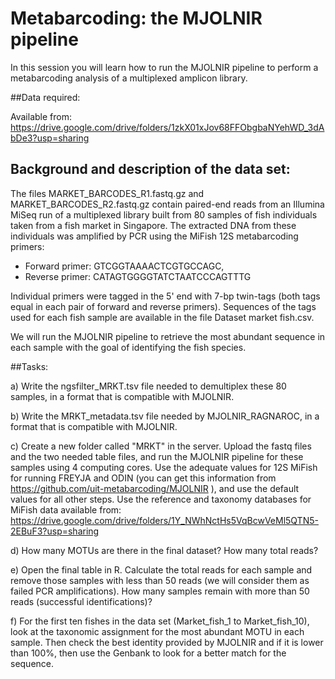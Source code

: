 # Metabarcoding: the MJOLNIR pipeline

In this session you will learn how to run the MJOLNIR pipeline to perform a metabarcoding analysis of a multiplexed amplicon library.

##Data required:

Available from: https://drive.google.com/drive/folders/1zkX01xJov68FFObgbaNYehWD_3dAbDe3?usp=sharing 

## Background and description of the data set:

The files MARKET_BARCODES_R1.fastq.gz and MARKET_BARCODES_R2.fastq.gz contain paired-end reads from an Illumina MiSeq run of a multiplexed library built from 80 samples of fish individuals taken from a fish market in Singapore. The extracted DNA from these individuals was amplified by PCR using the MiFish 12S metabarcoding primers: 
- Forward primer: GTCGGTAAAACTCGTGCCAGC,
- Reverse primer: CATAGTGGGGTATCTAATCCCAGTTTG

Individual  primers  were  tagged  in the 5' end with 7-bp twin-tags (both tags equal in each pair of forward and reverse primers). Sequences of the tags used for each fish sample are available in the file Dataset market fish.csv. 

We will run the MJOLNIR pipeline to retrieve the most abundant sequence in each sample with the goal of identifying the fish species.


##Tasks:

a) Write the ngsfilter_MRKT.tsv file needed to demultiplex these 80 samples, in a format that is compatible with MJOLNIR. 

b) Write the MRKT_metadata.tsv file needed by MJOLNIR_RAGNAROC, in a format that is compatible with MJOLNIR.

c) Create a new folder called "MRKT" in the server. Upload the fastq files and the two needed table files, and run the MJOLNIR pipeline for these samples using 4 computing cores. Use the adequate values for 12S MiFish for running FREYJA and ODIN (you can get this information from https://github.com/uit-metabarcoding/MJOLNIR ), and use the default values for all other steps. Use the reference and taxonomy databases for MiFish data available from: https://drive.google.com/drive/folders/1Y_NWhNctHs5VqBcwVeMl5QTN5-2EBuF3?usp=sharing  

d) How many MOTUs are there in the final dataset? How many total reads? 

e) Open the final table in R. Calculate the total reads for each sample and remove those samples with less than 50 reads (we will consider them as failed PCR amplifications). How many samples remain with more than 50 reads (successful identifications)? 

f) For the first ten fishes in the data set (Market_fish_1 to Market_fish_10), look at the taxonomic assignment for the most abundant MOTU in each sample.   Then check the best identity provided by MJOLNIR and if it is lower than 100%, then use the Genbank to look for a better match for the sequence.
